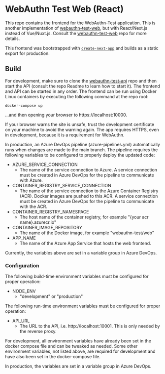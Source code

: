 # WebAuthn Test Web (React)
This repo contains the frontend for the WebAuthn-Test application. This is another implementation of
[webauthn-test-web](https://github.com/cmg2146/webauthn-test-api), but with React/Next.js instead of
Vue/Nuxt.js. Consult the [webauthn-test-web](https://github.com/cmg2146/webauthn-test-api) repo for
more details.

This frontend was bootstrapped with [`create-next-app`](https://github.com/vercel/next.js/tree/canary/packages/create-next-app)
and builds as a static export for production.

## Build
For development, make sure to clone the [webauthn-test-api](https://github.com/cmg2146/webauthn-test-api) repo and then
start the API (consult the repo Readme to learn how to start it). The frontend and API can be started in any order.
The frontend can be run using Docker Linux containers by executing the following command at the repo root:

```docker-compose up```

...and then opening your browser to https://localhost:10000.

If your browser warns the site is unsafe, trust the development certificate on your machine to avoid the warning again.
The app requires HTTPS, even in development, because it is a requirement for WebAuthn.

In production, an Azure DevOps pipeline (azure-pipelines.yml) automatically runs when changes are made to the main branch.
The pipeline requires the following variables to be configured to properly deploy the updated code:

* AZURE_SERVICE_CONNECTION
  * The name of the service connection to Azure. A service connection must be created in Azure DevOps
  for the pipeline to communicate with Azure.
* CONTAINER_REGISTRY_SERVICE_CONNECTION
  * The name of the service connection to the Azure Container Registry (ACR). Docker images are pushed to this ACR.
  A service connection must be created in Azure DevOps for the pipeline to communicate with the ACR.
* CONTAINER_REGISTRY_NAMESPACE
  * The host name of the container registry, for example "{your acr name}.azurecr.io"
* CONTAINER_IMAGE_REPOSITORY
  * The name of the Docker image, for example "webauthn-test/web"
* APP_NAME
  * The name of the Azure App Service that hosts the web frontend.

Currently, the variables above are set in a variable group in Azure DevOps.

### Configuration
The following build-time environment variables must be configured for proper operation:

* NODE_ENV
  * "development" or "production"

The following run-time environment variables must be configured for proper operation:
* API_URL
  * The URL to the API, i.e. http://localhost:10001. This is only needed by the reverse
  proxy.

For development, all environment variables have already been set in the docker compose file and can
be tweaked as needed. Some other environment variables, not listed above, are required for development and
have also been set in the docker-compose file.

In production, the variables are set in a variable group in Azure DevOps.
